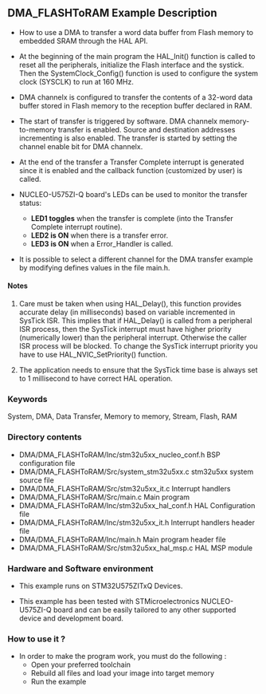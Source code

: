 ## <b>DMA_FLASHToRAM Example Description</b>

-   How to use a DMA to transfer a word data buffer from Flash memory to embedded SRAM through the HAL API.

-   At the beginning of the main program the HAL_Init() function is called to reset all the peripherals, initialize the Flash interface and the systick.
Then the SystemClock_Config() function is used to configure the system clock (SYSCLK) to run at 160 MHz.

-   DMA channelx is configured to transfer the contents of a 32-word data buffer stored in Flash memory to the reception buffer declared in RAM.

-   The start of transfer is triggered by software. DMA channelx memory-to-memory transfer is enabled. Source and destination addresses incrementing is also enabled.
The transfer is started by setting the channel enable bit for DMA channelx.

-   At the end of the transfer a Transfer Complete interrupt is generated since it is enabled and the callback function (customized by user) is called.

-   NUCLEO-U575ZI-Q board's LEDs can be used to monitor the transfer status:

    -   **LED1 toggles** when the transfer is complete (into the Transfer Complete interrupt routine).
    -   **LED2 is ON** when there is a transfer error.
    -   **LED3 is ON** when a Error_Handler is called.

-   It is possible to select a different channel for the DMA transfer example by modifying defines values in the file main.h.

#### <b>Notes</b>

 1. Care must be taken when using HAL_Delay(), this function provides accurate delay (in milliseconds)
    based on variable incremented in SysTick ISR. This implies that if HAL_Delay() is called from
    a peripheral ISR process, then the SysTick interrupt must have higher priority (numerically lower)
    than the peripheral interrupt. Otherwise the caller ISR process will be blocked.
    To change the SysTick interrupt priority you have to use HAL_NVIC_SetPriority() function.

 2. The application needs to ensure that the SysTick time base is always set to 1 millisecond
    to have correct HAL operation.

### <b>Keywords</b>

System, DMA, Data Transfer, Memory to memory, Stream, Flash, RAM

### <b>Directory contents</b>

-   DMA/DMA_FLASHToRAM/Inc/stm32u5xx_nucleo_conf.h    BSP configuration file
-   DMA/DMA_FLASHToRAM/Src/system_stm32u5xx.c           stm32u5xx system source file
-   DMA/DMA_FLASHToRAM/Src/stm32u5xx_it.c               Interrupt handlers
-   DMA/DMA_FLASHToRAM/Src/main.c                       Main program
-   DMA/DMA_FLASHToRAM/Inc/stm32u5xx_hal_conf.h         HAL Configuration file
-   DMA/DMA_FLASHToRAM/Inc/stm32u5xx_it.h               Interrupt handlers header file
-   DMA/DMA_FLASHToRAM/Inc/main.h                       Main program header file
-   DMA/DMA_FLASHToRAM/Src/stm32u5xx_hal_msp.c          HAL MSP module

### <b>Hardware and Software environment</b>

-   This example runs on STM32U575ZITxQ Devices.

-   This example has been tested with STMicroelectronics NUCLEO-U575ZI-Q
    board and can be easily tailored to any other supported device
    and development board.

### <b>How to use it ?</b>

-   In order to make the program work, you must do the following :
    -   Open your preferred toolchain
    -   Rebuild all files and load your image into target memory
    -   Run the example


